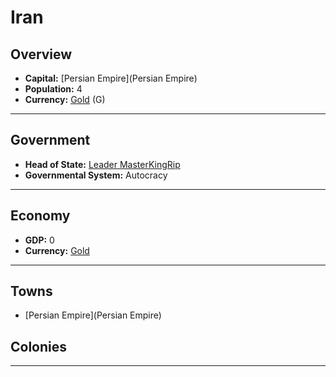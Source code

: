 # Iran

## Overview

- **Capital:** [Persian Empire](Persian Empire)
- **Population:** 4
- **Currency:** [Gold](Gold) (G)

---

## Government

- **Head of State:** [Leader MasterKingRip](MasterKingRip)
- **Governmental System:** Autocracy

---

## Economy

- **GDP:** <!--GDP-->0<!--GDP-->
- **Currency:** [Gold](Gold)

---

## Towns

- [Persian Empire](Persian Empire)

## Colonies



---